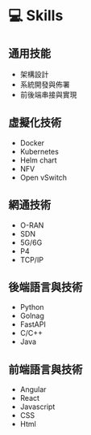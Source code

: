 # 💻 Skills

## 通用技能
- 架構設計
- 系統開發與佈署
- 前後端串接與實現

## 虛擬化技術
- Docker
- Kubernetes
- Helm chart
- NFV
- Open vSwitch

## 網通技術
- O-RAN
- SDN
- 5G/6G
- P4
- TCP/IP

## 後端語言與技術
- Python
- Golnag
- FastAPI
- C/C++
- Java

## 前端語言與技術
- Angular
- React
- Javascript
- CSS
- Html